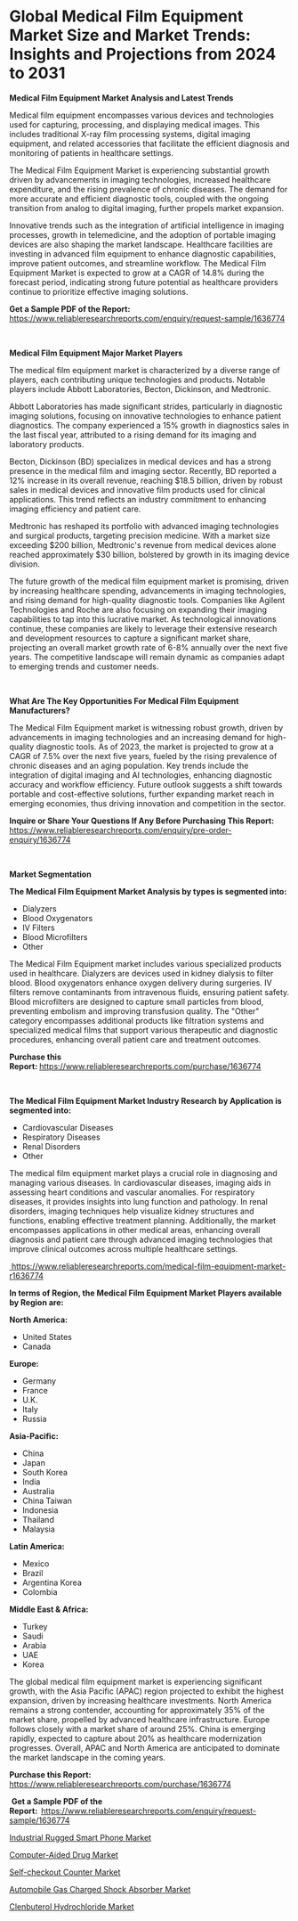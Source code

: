 <p><h1>Global Medical Film Equipment Market Size and Market Trends: Insights and Projections from 2024 to 2031</h1></p><p><strong>Medical Film Equipment Market Analysis and Latest Trends</strong></p>
<p><p>Medical film equipment encompasses various devices and technologies used for capturing, processing, and displaying medical images. This includes traditional X-ray film processing systems, digital imaging equipment, and related accessories that facilitate the efficient diagnosis and monitoring of patients in healthcare settings. </p><p>The Medical Film Equipment Market is experiencing substantial growth driven by advancements in imaging technologies, increased healthcare expenditure, and the rising prevalence of chronic diseases. The demand for more accurate and efficient diagnostic tools, coupled with the ongoing transition from analog to digital imaging, further propels market expansion. </p><p>Innovative trends such as the integration of artificial intelligence in imaging processes, growth in telemedicine, and the adoption of portable imaging devices are also shaping the market landscape. Healthcare facilities are investing in advanced film equipment to enhance diagnostic capabilities, improve patient outcomes, and streamline workflow. The Medical Film Equipment Market is expected to grow at a CAGR of 14.8% during the forecast period, indicating strong future potential as healthcare providers continue to prioritize effective imaging solutions.</p></p>
<p><strong>Get a Sample PDF of the Report:&nbsp;</strong> <a href="https://www.reliableresearchreports.com/enquiry/request-sample/1636774?utm_campaign=113&utm_medium=2&utm_source=Github&utm_content=ia&utm_term=07122024&utm_id=medical-film-equipment">https://www.reliableresearchreports.com/enquiry/request-sample/1636774</a></p>
<p>&nbsp;</p>
<p><strong>Medical Film Equipment Major Market Players</strong></p>
<p><p>The medical film equipment market is characterized by a diverse range of players, each contributing unique technologies and products. Notable players include Abbott Laboratories, Becton, Dickinson, and Medtronic. </p><p>Abbott Laboratories has made significant strides, particularly in diagnostic imaging solutions, focusing on innovative technologies to enhance patient diagnostics. The company experienced a 15% growth in diagnostics sales in the last fiscal year, attributed to a rising demand for its imaging and laboratory products.</p><p>Becton, Dickinson (BD) specializes in medical devices and has a strong presence in the medical film and imaging sector. Recently, BD reported a 12% increase in its overall revenue, reaching $18.5 billion, driven by robust sales in medical devices and innovative film products used for clinical applications. This trend reflects an industry commitment to enhancing imaging efficiency and patient care.</p><p>Medtronic has reshaped its portfolio with advanced imaging technologies and surgical products, targeting precision medicine. With a market size exceeding $200 billion, Medtronic's revenue from medical devices alone reached approximately $30 billion, bolstered by growth in its imaging device division.</p><p>The future growth of the medical film equipment market is promising, driven by increasing healthcare spending, advancements in imaging technologies, and rising demand for high-quality diagnostic tools. Companies like Agilent Technologies and Roche are also focusing on expanding their imaging capabilities to tap into this lucrative market. As technological innovations continue, these companies are likely to leverage their extensive research and development resources to capture a significant market share, projecting an overall market growth rate of 6-8% annually over the next five years. The competitive landscape will remain dynamic as companies adapt to emerging trends and customer needs.</p></p>
<p>&nbsp;</p>
<p><strong>What Are The Key Opportunities For Medical Film Equipment Manufacturers?</strong></p>
<p><p>The Medical Film Equipment market is witnessing robust growth, driven by advancements in imaging technologies and an increasing demand for high-quality diagnostic tools. As of 2023, the market is projected to grow at a CAGR of 7.5% over the next five years, fueled by the rising prevalence of chronic diseases and an aging population. Key trends include the integration of digital imaging and AI technologies, enhancing diagnostic accuracy and workflow efficiency. Future outlook suggests a shift towards portable and cost-effective solutions, further expanding market reach in emerging economies, thus driving innovation and competition in the sector.</p></p>
<p><strong>Inquire or Share Your Questions If Any Before Purchasing This Report:</strong> <a href="https://www.reliableresearchreports.com/enquiry/pre-order-enquiry/1636774?utm_campaign=113&utm_medium=2&utm_source=Github&utm_content=ia&utm_term=07122024&utm_id=medical-film-equipment">https://www.reliableresearchreports.com/enquiry/pre-order-enquiry/1636774</a></p>
<p>&nbsp;</p>
<p><strong>Market Segmentation</strong></p>
<p><strong>The Medical Film Equipment Market Analysis by types is segmented into:</strong></p>
<p><ul><li>Dialyzers</li><li>Blood Oxygenators</li><li>IV Filters</li><li>Blood Microfilters</li><li>Other</li></ul></p>
<p><p>The Medical Film Equipment market includes various specialized products used in healthcare. Dialyzers are devices used in kidney dialysis to filter blood. Blood oxygenators enhance oxygen delivery during surgeries. IV filters remove contaminants from intravenous fluids, ensuring patient safety. Blood microfilters are designed to capture small particles from blood, preventing embolism and improving transfusion quality. The "Other" category encompasses additional products like filtration systems and specialized medical films that support various therapeutic and diagnostic procedures, enhancing overall patient care and treatment outcomes.</p></p>
<p><strong>Purchase this Report:&nbsp;</strong><a href="https://www.reliableresearchreports.com/purchase/1636774?utm_campaign=113&utm_medium=2&utm_source=Github&utm_content=ia&utm_term=07122024&utm_id=medical-film-equipment">https://www.reliableresearchreports.com/purchase/1636774</a></p>
<p>&nbsp;</p>
<p><strong>The Medical Film Equipment Market Industry Research by Application is segmented into:</strong></p>
<p><ul><li>Cardiovascular Diseases</li><li>Respiratory Diseases</li><li>Renal Disorders</li><li>Other</li></ul></p>
<p><p>The medical film equipment market plays a crucial role in diagnosing and managing various diseases. In cardiovascular diseases, imaging aids in assessing heart conditions and vascular anomalies. For respiratory diseases, it provides insights into lung function and pathology. In renal disorders, imaging techniques help visualize kidney structures and functions, enabling effective treatment planning. Additionally, the market encompasses applications in other medical areas, enhancing overall diagnosis and patient care through advanced imaging technologies that improve clinical outcomes across multiple healthcare settings.</p></p>
<p><a href="https://www.reliableresearchreports.com/medical-film-equipment-market-r1636774?utm_campaign=113&utm_medium=2&utm_source=Github&utm_content=ia&utm_term=07122024&utm_id=medical-film-equipment">&nbsp;https://www.reliableresearchreports.com/medical-film-equipment-market-r1636774</a></p>
<p><strong>In terms of Region, the Medical Film Equipment Market Players available by Region are:</strong></p>
<p>
    <p> <strong> North America: </strong>
        <ul>
            <li>United States</li>
            <li>Canada</li>
        </ul>
        </p> 
    <p> <strong> Europe: </strong>
        <ul>
            <li>Germany</li>
            <li>France</li>
            <li>U.K.</li>
            <li>Italy</li>
            <li>Russia</li>
        </ul>
        </p> 
    <p> <strong> Asia-Pacific: </strong>
        <ul>
            <li>China</li>
            <li>Japan</li>
            <li>South Korea</li>
            <li>India</li>
            <li>Australia</li>
            <li>China Taiwan</li>
            <li>Indonesia</li>
            <li>Thailand</li>
            <li>Malaysia</li>
        </ul>
        </p> 
    <p> <strong> Latin America: </strong>
        <ul>
            <li>Mexico</li>
            <li>Brazil</li>
            <li>Argentina Korea</li>
            <li>Colombia</li>
        </ul>
        </p> 
    <p> <strong> Middle East & Africa: </strong>
        <ul>
            <li>Turkey</li>
            <li>Saudi</li>
            <li>Arabia</li>
            <li>UAE</li>
            <li>Korea</li>
        </ul>
    </p>
    </p>
<p><p>The global medical film equipment market is experiencing significant growth, with the Asia Pacific (APAC) region projected to exhibit the highest expansion, driven by increasing healthcare investments. North America remains a strong contender, accounting for approximately 35% of the market share, propelled by advanced healthcare infrastructure. Europe follows closely with a market share of around 25%. China is emerging rapidly, expected to capture about 20% as healthcare modernization progresses. Overall, APAC and North America are anticipated to dominate the market landscape in the coming years.</p></p>
<p><strong>Purchase this Report: </strong><a href="https://www.reliableresearchreports.com/purchase/1636774?utm_campaign=113&utm_medium=2&utm_source=Github&utm_content=ia&utm_term=07122024&utm_id=medical-film-equipment">https://www.reliableresearchreports.com/purchase/1636774</a></p>
<p>&nbsp;<strong>Get a Sample PDF of the Report:&nbsp;&nbsp;</strong><a href="https://www.reliableresearchreports.com/enquiry/request-sample/1636774?utm_campaign=113&utm_medium=2&utm_source=Github&utm_content=ia&utm_term=07122024&utm_id=medical-film-equipment">https://www.reliableresearchreports.com/enquiry/request-sample/1636774</a></p>
<p><strong></strong></p>
<p><p><a href="https://issuu.com/reportprime-2/docs/industrial-rugged-smart-phone-market-size-2030.ppt?utm_campaign=113&utm_medium=2&utm_source=Github&utm_content=ia&utm_term=07122024&utm_id=medical-film-equipment">Industrial Rugged Smart Phone Market</a></p><p><a href="https://www.linkedin.com/pulse/computer-aided-drug-market-forecast-future-growth-opportunities-a6tge?utm_campaign=113&utm_medium=2&utm_source=Github&utm_content=ia&utm_term=07122024&utm_id=medical-film-equipment">Computer-Aided Drug Market</a></p><p><a href="https://github.com/LilianFaulkner65/Market-Research-Report-List-1/blob/main/self-checkout-counter-market.md?utm_campaign=113&utm_medium=2&utm_source=Github&utm_content=ia&utm_term=07122024&utm_id=medical-film-equipment">Self-checkout Counter Market</a></p><p><a href="https://github.com/SamiaChowdhury801/Market-Research-Report-List-1/blob/main/automobile-gas-charged-shock-absorber-market.md?utm_campaign=113&utm_medium=2&utm_source=Github&utm_content=ia&utm_term=07122024&utm_id=medical-film-equipment">Automobile Gas Charged Shock Absorber Market</a></p><p><a href="https://issuu.com/reportprime-2/docs/clenbuterol-hydrochloride-market-size-2030.pptx?utm_campaign=113&utm_medium=2&utm_source=Github&utm_content=ia&utm_term=07122024&utm_id=medical-film-equipment">Clenbuterol Hydrochloride Market</a></p></p>